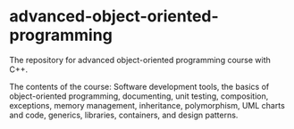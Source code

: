 # advanced-object-oriented-programming

The repository for advanced object-oriented programming course with C++.

The contents of the course: Software development tools, the basics of object-oriented programming, documenting, unit testing, composition, exceptions, memory management, inheritance, polymorphism, UML charts and code, generics, libraries, containers, and design patterns.
